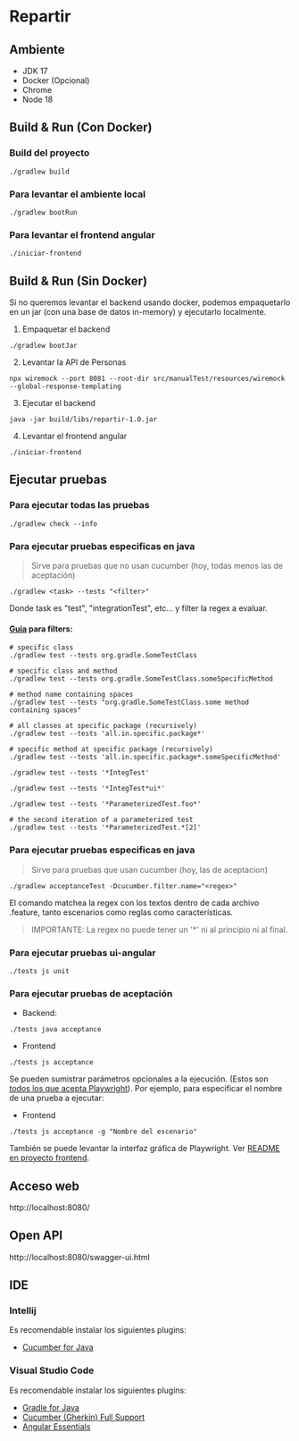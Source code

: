 # Repartir

## Ambiente

- JDK 17
- Docker (Opcional)
- Chrome
- Node 18

## Build & Run (Con Docker)

### Build del proyecto

```
./gradlew build
```

### Para levantar el ambiente local

```
./gradlew bootRun
```

### Para levantar el frontend angular

```
./iniciar-frontend
```

## Build & Run (Sin Docker)

Si no queremos levantar el backend usando docker, podemos empaquetarlo en un jar (con una base de datos in-memory) y ejecutarlo localmente.

1. Empaquetar el backend

```
./gradlew bootJar
```

2. Levantar la API de Personas

```
npx wiremock --port 8081 --root-dir src/manualTest/resources/wiremock --global-response-templating
```

3. Ejecutar el backend

```
java -jar build/libs/repartir-1.0.jar
```

4. Levantar el frontend angular

```
./iniciar-frontend
```

## Ejecutar pruebas

### Para ejecutar todas las pruebas

```
./gradlew check --info
```

### Para ejecutar pruebas especificas en java

> Sirve para pruebas que no usan cucumber (hoy, todas menos las de aceptación)

```
./gradlew <task> --tests "<filter>"
```

Donde task es "test", "integrationTest", etc... y filter la regex a evaluar.

#### [Guia](https://docs.gradle.org/current/userguide/java_testing.html#test_filtering) para filters:

```
# specific class
./gradlew test --tests org.gradle.SomeTestClass

# specific class and method
./gradlew test --tests org.gradle.SomeTestClass.someSpecificMethod

# method name containing spaces
./gradlew test --tests "org.gradle.SomeTestClass.some method containing spaces"

# all classes at specific package (recursively)
./gradlew test --tests 'all.in.specific.package*'

# specific method at specific package (recursively)
./gradlew test --tests 'all.in.specific.package*.someSpecificMethod'

./gradlew test --tests '*IntegTest'

./gradlew test --tests '*IntegTest*ui*'

./gradlew test --tests '*ParameterizedTest.foo*'

# the second iteration of a parameterized test
./gradlew test --tests '*ParameterizedTest.*[2]'
```

### Para ejecutar pruebas especificas en java

> Sirve para pruebas que usan cucumber (hoy, las de aceptacion)

```
./gradlew acceptanceTest -Dcucumber.filter.name="<regex>"
```

El comando matchea la regex con los textos dentro de cada archivo .feature, tanto escenarios como reglas como características.

> IMPORTANTE: La regex no puede tener un '\*' ni al principio ni al final.

### Para ejecutar pruebas ui-angular

```
./tests js unit
```

### Para ejecutar pruebas de aceptación

- Backend:

```
./tests java acceptance
```

- Frontend

```
./tests js acceptance
```

Se pueden sumistrar parámetros opcionales a la ejecución. (Estos son [todos los que acepta Playwright](https://playwright.dev/docs/test-cli)). Por ejemplo, para especificar el nombre de una prueba a ejecutar:

- Frontend

```
./tests js acceptance -g "Nombre del escenario"
```

También se puede levantar la interfaz gráfica de Playwright. Ver [README en proyecto frontend](./src/main/frontend/README.md).

## Acceso web

http://localhost:8080/

## Open API

http://localhost:8080/swagger-ui.html

## IDE

### Intellij

Es recomendable instalar los siguientes plugins:

- [Cucumber for Java](https://plugins.jetbrains.com/plugin/7212-cucumber-for-java)

### Visual Studio Code

Es recomendable instalar los siguientes plugins:

- [Gradle for Java](https://marketplace.visualstudio.com/items?itemName=vscjava.vscode-gradle)
- [Cucumber (Gherkin) Full Support](https://marketplace.visualstudio.com/items?itemName=RobinGROSS.mycucumberautocomplete)
- [Angular Essentials](https://marketplace.visualstudio.com/items?itemName=johnpapa.angular-essentials)
